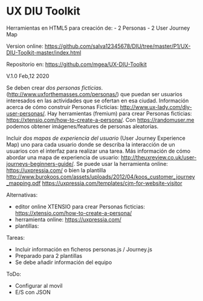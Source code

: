 # UX DIU Toolkit

Herramientas en HTML5 para creación de:
    - 2 Personas
    - 2 User Journey Map

Version online: https://github.com/salva12345678/DIU/tree/master/P1/UX-DIU-Toolkit-master/index.html

Repositorio en: https://github.com/mgea/UX-DIU-Toolkit

V.1.0 Feb,12 2020


Se deben crear *dos personas ficticias*. (http://www.uxforthemasses.com/personas/) que puedan ser usuarios interesados en las actividades que se ofertan en esa ciudad. Información acerca de cómo construir Personas Ficticias: http://www.ux-lady.com/diy-user-personas/. Hay herramientas (fremium) para crear Personas ficticias: https://xtensio.com/how-to-create-a-persona/. Con https://randomuser.me podemos  obtener imágenes/features de personas aleatorias.


Incluir *dos mapas de experiencia del usuario* (User Journey Experience Map) uno para cada usuario donde se describa la interacción de un usuarios con el interfaz para realizar una tarea.  Más información de cómo abordar una mapa de experiencia de usuario: http://theuxreview.co.uk/user-journeys-beginners-guide/. Se puede usar la herramienta online: https://uxpressia.com/ o bien la plantilla http://www.burokoos.com/assets/uploads/2012/04/koos_customer_journey_mapping.pdf
https://uxpressia.com/templates/cjm-for-website-visitor


Alternativas:

- editor online XTENSIO para crear Personas ficticias: https://xtensio.com/how-to-create-a-persona/
- herramienta online: https://uxpressia.com/
- plantillas:


Tareas:

 - Incluir información en ficheros personas.js / Journey.js
 - Preparado para 2 plantillas
 - Se debe añadir información del equipo

ToDo:
 - Configurar al movil
 - E/S con JSON
